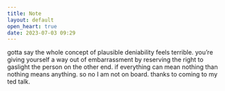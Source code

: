 ```yaml
---
title: Note
layout: default
open_heart: true
date: 2023-07-03 09:29
---
```


gotta say the whole concept of plausible deniability feels terrible. you’re giving yourself a way out of embarrassment by reserving the right to gaslight the person on the other end. if everything can mean nothing than nothing means anything. so no I am not on board. thanks to coming to my ted talk.
